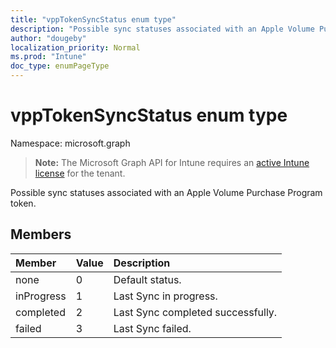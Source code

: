 ```yaml
---
title: "vppTokenSyncStatus enum type"
description: "Possible sync statuses associated with an Apple Volume Purchase Program token."
author: "dougeby"
localization_priority: Normal
ms.prod: "Intune"
doc_type: enumPageType
---
```


# vppTokenSyncStatus enum type

Namespace: microsoft.graph

> **Note:** The Microsoft Graph API for Intune requires an [active Intune license](https://go.microsoft.com/fwlink/?linkid=839381) for the tenant.

Possible sync statuses associated with an Apple Volume Purchase Program token.

## Members
|Member|Value|Description|
|:---|:---|:---|
|none|0|Default status.|
|inProgress|1|Last Sync in progress.|
|completed|2|Last Sync completed successfully.|
|failed|3|Last Sync failed.|




